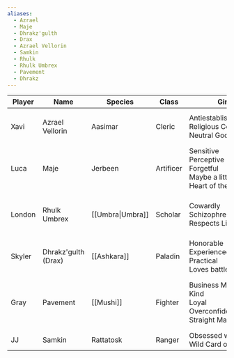 ```yaml
---
aliases:
  - Azrael
  - Maje
  - Dhrakz'gulth
  - Drax
  - Azrael Vellorin
  - Samkin
  - Rhulk
  - Rhulk Umbrex
  - Pavement
  - Dhrakz
---
```

 
| Player | Name                   | Species          | Class     | Gimmick                                                                            | Goal                                                        | Theme             |
| ------ | ---------------------- | ---------------- | --------- | ---------------------------------------------------------------------------------- | ----------------------------------------------------------- | ----------------- |
| Xavi   | Azrael<br>Vellorin     | Aasimar          | Cleric    | Antiestablishmentarianism<br>Religious Code<br>Neutral Good<br>                    | Revenge<br>Atonement<br>Start a Religion                    | *City of Tears*   |
| Luca   | Maje                   | Jerbeen          | Artificer | Sensitive<br>Perceptive<br>Forgetful<br>Maybe a little naïve<br>Heart of the Group | [[Dream Machine]]<br>Cook the finest fried rice             | *Le Mans 66*      |
| London | Rhulk<br>Umbrex        | [[Umbra\|Umbra]] | Scholar   | Cowardly<br>Schizophrenic<br>Respects Life                                         | Attain Power<br>Research [[Lunfall]]<br>Terrorize Elves     | *What Am I*       |
| Skyler | Dhrakz'gulth<br>(Drax) | [[Ashkara]]      | Paladin   | Honorable<br>Experienced<br>Practical<br>Loves battle                              | Money<br>Revenge<br>Reinstatement                           | *Leaving Caladan* |
| Gray   | Pavement               | [[Mushi]]        | Fighter   | Business Mindset<br>Kind<br>Loyal<br>Overconfident<br>Straight Man of the Group    | Start a Large Weapons Company<br><br>Craft and Sell Weapons | *Icosa*           |
| JJ     | Samkin                 | Rattatosk        | Ranger    | Obsessed with Fishing<br>Wild Card of the Group                                    | Catch Best Fish                                             | *Greenpath*       |
